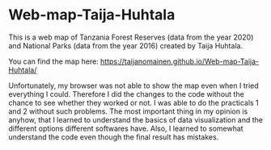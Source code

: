 # Web-map-Taija-Huhtala

This is a web map of Tanzania Forest Reserves (data from the year 2020) and National Parks (data from the year 2016) created by Taija Huhtala.

You can find the map here:
https://taijanomainen.github.io/Web-map-Taija-Huhtala/ 

Unfortunately, my browser was not able to show the map even when I tried everything I could. Therefore I did the changes to the code without the chance to see whether they worked or not. I was able to do the practicals 1 and 2 without such problems. The most important thing in my opinion is anyhow, that I learned to understand the basics
of data visualization and the different options different softwares have. Also, I learned to somewhat understand the code even though the final result has mistakes. 
